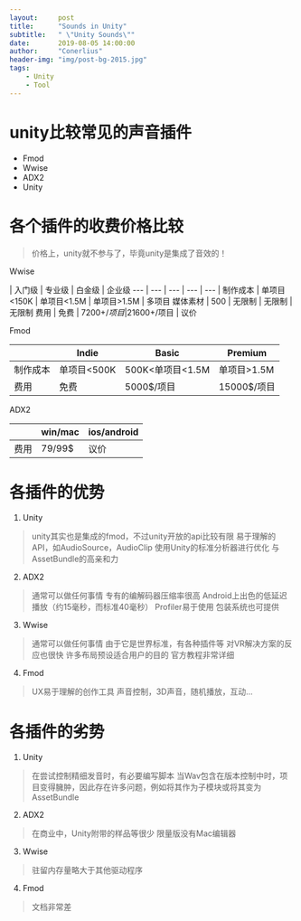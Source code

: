 ```yaml
---
layout:     post
title:      "Sounds in Unity"
subtitle:   " \"Unity Sounds\""
date:       2019-08-05 14:00:00
author:     "Conerlius"
header-img: "img/post-bg-2015.jpg"
tags:
    - Unity
    - Tool
---
```


# unity比较常见的声音插件
* Fmod
* Wwise
* ADX2
* Unity
# 各个插件的收费价格比较
> 价格上，unity就不参与了，毕竟unity是集成了音效的！

Wwise

  | 入门级 | 专业级 | 白金级 | 企业级 
--- | --- | --- | --- | --- |
 制作成本 | 单项目&lt;150K | 单项目&lt;1.5M | 单项目&gt;1.5M | 多项目 
 媒体素材 | 500 | 无限制 | 无限制 | 无限制 
 费用 | 免费 | 7200+$/项目 | 21600+$/项目 | 议价 

Fmod

| | Indie | Basic | Premium |
|---|---|---|---|
| 制作成本 | 单项目&lt;500K | 500K&lt;单项目&lt;1.5M | 单项目&gt;1.5M |
| 费用 | 免费 | 5000$/项目 | 15000$/项目 |

ADX2

| | win/mac | ios/android |
|---|---|---|
| 费用 | 79/99$ | 议价 |


# 各插件的优势
1. Unity

> unity其实也是集成的fmod，不过unity开放的api比较有限
> 易于理解的API，如AudioSource，AudioClip
> 使用Unity的标准分析器进行优化
> 与AssetBundle的高亲和力

2. ADX2

> 通常可以做任何事情
> 专有的编解码器压缩率很高
> Android上出色的低延迟播放（约15毫秒，而标准40毫秒）
> Profiler易于使用
> 包装系统也可提供

3. Wwise

> 通常可以做任何事情
> 由于它是世界标准，有各种插件等
> 对VR解决方案的反应也很快
> 许多布局预设适合用户的目的
> 官方教程非常详细

4. Fmod

> UX易于理解的创作工具
> 声音控制，3D声音，随机播放，互动...

# 各插件的劣势
1. Unity

> 在尝试控制精细发音时，有必要编写脚本
> 当Wav包含在版本控制中时，项目变得臃肿，因此存在许多问题，例如将其作为子模块或将其变为AssetBundle

2. ADX2

> 在商业中，Unity附带的样品等很少
> 限量版没有Mac编辑器

3. Wwise

> 驻留内存量略大于其他驱动程序

4. Fmod

> 文档非常差
